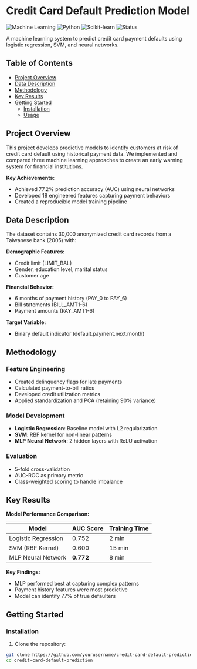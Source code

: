 # Credit Card Default Prediction Model

![Machine Learning](https://img.shields.io/badge/-Machine%20Learning-blueviolet)
![Python](https://img.shields.io/badge/Python-3.8%2B-blue)
![Scikit-learn](https://img.shields.io/badge/Scikit--learn-1.0+-orange)
![Status](https://img.shields.io/badge/Status-Completed-brightgreen)

A machine learning system to predict credit card payment defaults using logistic regression, SVM, and neural networks.

## Table of Contents
- [Project Overview](#project-overview)
- [Data Description](#data-description)
- [Methodology](#methodology)
- [Key Results](#key-results)
- [Getting Started](#getting-started)
  - [Installation](#installation)
  - [Usage](#usage)

## Project Overview

This project develops predictive models to identify customers at risk of credit card default using historical payment data. We implemented and compared three machine learning approaches to create an early warning system for financial institutions.

**Key Achievements:**
- Achieved 77.2% prediction accuracy (AUC) using neural networks
- Developed 18 engineered features capturing payment behaviors
- Created a reproducible model training pipeline

## Data Description

The dataset contains 30,000 anonymized credit card records from a Taiwanese bank (2005) with:

**Demographic Features:**
- Credit limit (LIMIT_BAL)
- Gender, education level, marital status
- Customer age

**Financial Behavior:**
- 6 months of payment history (PAY_0 to PAY_6)
- Bill statements (BILL_AMT1-6)
- Payment amounts (PAY_AMT1-6)

**Target Variable:**
- Binary default indicator (default.payment.next.month)

## Methodology

### Feature Engineering
- Created delinquency flags for late payments
- Calculated payment-to-bill ratios
- Developed credit utilization metrics
- Applied standardization and PCA (retaining 90% variance)

### Model Development
- **Logistic Regression**: Baseline model with L2 regularization
- **SVM**: RBF kernel for non-linear patterns
- **MLP Neural Network**: 2 hidden layers with ReLU activation

### Evaluation
- 5-fold cross-validation
- AUC-ROC as primary metric
- Class-weighted scoring to handle imbalance

## Key Results

**Model Performance Comparison:**

| Model                | AUC Score | Training Time |
|----------------------|-----------|---------------|
| Logistic Regression  | 0.752     | 2 min         |
| SVM (RBF Kernel)     | 0.600     | 15 min        |
| MLP Neural Network   | **0.772** | 8 min         |

**Key Findings:**
- MLP performed best at capturing complex patterns
- Payment history features were most predictive
- Model can identify 77% of true defaulters

## Getting Started

### Installation

1. Clone the repository:
```bash
git clone https://github.com/yourusername/credit-card-default-prediction.git
cd credit-card-default-prediction